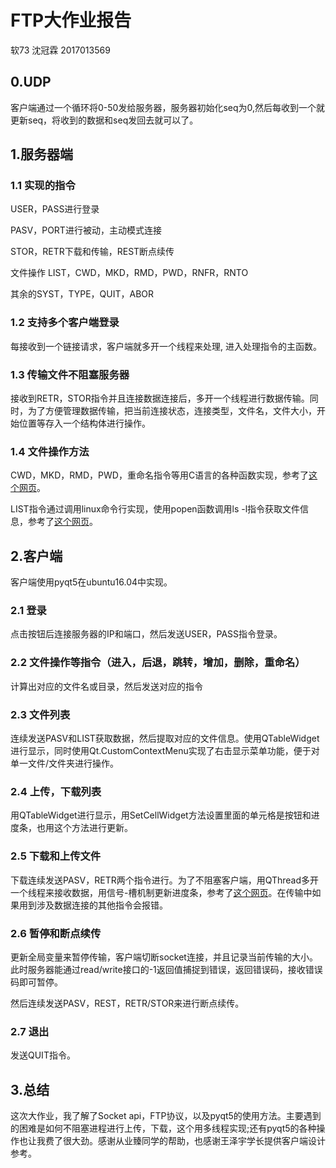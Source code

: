 # FTP大作业报告

软73 沈冠霖 2017013569

## 0.UDP

客户端通过一个循环将0-50发给服务器，服务器初始化seq为0,然后每收到一个就更新seq，将收到的数据和seq发回去就可以了。

## 1.服务器端

### 1.1 实现的指令

USER，PASS进行登录

PASV，PORT进行被动，主动模式连接

STOR，RETR下载和传输，REST断点续传

文件操作 LIST，CWD，MKD，RMD，PWD，RNFR，RNTO

其余的SYST，TYPE，QUIT，ABOR

### 1.2 支持多个客户端登录

每接收到一个链接请求，客户端就多开一个线程来处理, 进入处理指令的主函数。

### 1.3 传输文件不阻塞服务器

接收到RETR，STOR指令并且连接数据连接后，多开一个线程进行数据传输。同时，为了方便管理数据传输，把当前连接状态，连接类型，文件名，文件大小，开始位置等存入一个结构体进行操作。

### 1.4 文件操作方法

CWD，MKD，RMD，PWD，重命名指令等用C语言的各种函数实现，参考了[这个网页](https://www.cnblogs.com/nothx/p/8512353.html)。

LIST指令通过调用linux命令行实现，使用popen函数调用ls -l指令获取文件信息，参考了[这个网页](https://blog.csdn.net/shisi/article/details/3093134)。

## 2.客户端

客户端使用pyqt5在ubuntu16.04中实现。

### 2.1 登录

点击按钮后连接服务器的IP和端口，然后发送USER，PASS指令登录。

### 2.2 文件操作等指令（进入，后退，跳转，增加，删除，重命名）

计算出对应的文件名或目录，然后发送对应的指令

### 2.3 文件列表

连续发送PASV和LIST获取数据，然后提取对应的文件信息。使用QTableWidget进行显示，同时使用Qt.CustomContextMenu实现了右击显示菜单功能，便于对单一文件/文件夹进行操作。

### 2.4 上传，下载列表

用QTableWidget进行显示，用SetCellWidget方法设置里面的单元格是按钮和进度条，也用这个方法进行更新。

### 2.5 下载和上传文件

下载连续发送PASV，RETR两个指令进行。为了不阻塞客户端，用QThread多开一个线程来接收数据，用信号-槽机制更新进度条，参考了[这个网页](https://blog.csdn.net/qq_20265805/article/details/88899066)。在传输中如果用到涉及数据连接的其他指令会报错。

### 2.6 暂停和断点续传

更新全局变量来暂停传输，客户端切断socket连接，并且记录当前传输的大小。此时服务器能通过read/write接口的-1返回值捕捉到错误，返回错误码，接收错误码即可暂停。

然后连续发送PASV，REST，RETR/STOR来进行断点续传。

### 2.7 退出

发送QUIT指令。

## 3.总结

这次大作业，我了解了Socket api，FTP协议，以及pyqt5的使用方法。主要遇到的困难是如何不阻塞进程进行上传，下载，这个用多线程实现;还有pyqt5的各种操作也让我费了很大劲。感谢从业臻同学的帮助，也感谢王泽宇学长提供客户端设计参考。